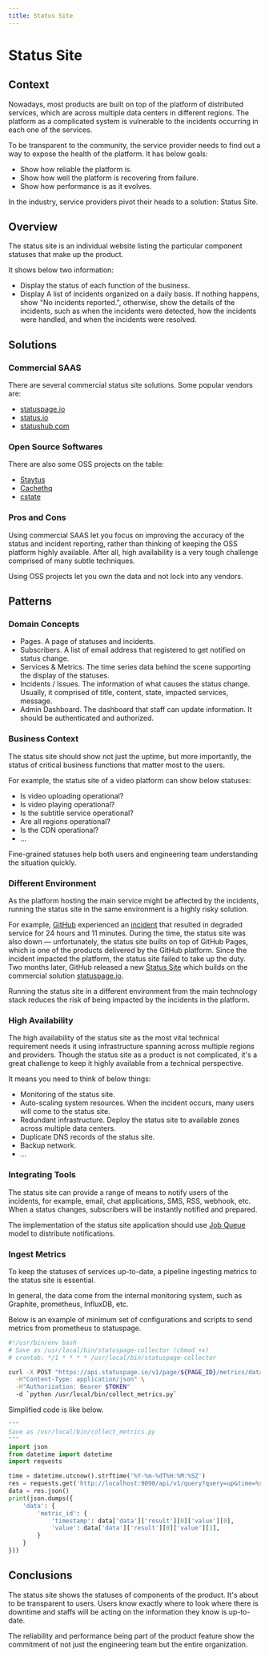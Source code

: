 ```yaml
---
title: Status Site
---
```


# Status Site

## Context

Nowadays, most products are built on top of the platform of distributed services,
which are across multiple data centers in different regions.
The platform as a complicated system is vulnerable to the incidents occurring
in each one of the services.

To be transparent to the community, the service provider needs to find out a way to
expose the health of the platform. It has below goals:

* Show how reliable the platform is.
* Show how well the platform is recovering from failure.
* Show how performance is as it evolves.

In the industry, service providers pivot their heads to a solution: Status Site.

## Overview

The status site is an individual website listing the particular component statuses
that make up the product.

It shows below two information:

* Display the status of each function of the business.
* Display A list of incidents organized on a  daily basis. If nothing happens, show
  "No incidents reported.", otherwise, show the details of the incidents, such as
  when the incidents were detected, how the incidents were handled, and when the
  incidents were resolved.

## Solutions

### Commercial SAAS

There are several commercial status site solutions. Some popular vendors are:

* [statuspage.io](https://www.statuspage.io/)
* [status.io](https://status.io/)
* [statushub.com](https://statushub.com/)

### Open Source Softwares

There are also some OSS projects on the table:

* [Staytus](https://github.com/adamcooke/staytus)
* [Cachethq](https://github.com/CachetHQ/Cachet)
* [cstate](https://github.com/cstate/cstate)

### Pros and Cons

Using commercial SAAS let you focus on improving the accuracy of the status and incident
reporting, rather than thinking of keeping the OSS platform highly available. After all,
high availability is a very tough challenge comprised of many subtle techniques.

Using OSS projects let you own the data and not lock into any vendors.

## Patterns

### Domain Concepts

* Pages. A page of statuses and incidents.
* Subscribers. A list of email address that registered to get notified on status change.
* Services & Metrics. The time series data behind the scene supporting the display
  of the statuses.
* Incidents / Issues. The information of what causes the status change. Usually,
  it comprised of title, content, state, impacted services, message.
* Admin Dashboard. The dashboard that staff can update information. It should be
  authenticated and authorized.

### Business Context

The status site should show not just the uptime,  but more importantly,
the status of critical business functions that matter most to the users.

For example, the status site of a video platform can show below statuses:

* Is video uploading operational?
* Is video playing operational?
* Is the subtitle service operational?
* Are all regions operational?
* Is the CDN operational?
* ...

Fine-grained statuses help both users and engineering team understanding the situation quickly.

### Different Environment

As the platform hosting the main service might be affected by the incidents,
running the status site in the same environment is a highly risky solution.

For example, [GitHub](https://github.com/) experienced an
[incident](https://blog.github.com/2018-10-30-oct21-post-incident-analysis/) that
resulted in degraded service for 24 hours and 11 minutes. During the time, the status
site was also down — unfortunately, the status site builts on top of GitHub Pages,
which is one of the products delivered by the GitHub platform. Since the incident impacted the platform, the status site failed to take up the duty. Two months later, GitHub
released a new [Status Site](https://githubstatus.com/) which builds on the
commercial solution [statuspage.io](https://statuspage.io/).

Running the status site in a different environment from the main technology stack
reduces the risk of being impacted by the incidents in the platform.

### High Availability

The high availability of the status site as the most vital technical requirement
needs it using infrastructure spanning across multiple regions and providers.
Though the status site as a product is not complicated, it's a great challenge
to keep it highly available from a technical perspective.

It means you need to think of below things:

* Monitoring of the status site.
* Auto-scaling system resources. When the incident occurs, many users will come to the status site.
* Redundant infrastructure. Deploy the status site to available zones across multiple data centers.
* Duplicate DNS records of the status site.
* Backup network.
* ...

### Integrating Tools

The status site can provide a range of means to notify users of the incidents,
for example, email, chat applications, SMS, RSS, webhook, etc.
When a status changes, subscribers will be instantly notified and prepared.

The implementation of the status site application should use [Job Queue](/job-queue.html) model to distribute notifications.

### Ingest Metrics

To keep the statuses of services up-to-date, a pipeline ingesting metrics to the status site is essential.

In general, the data come from the internal monitoring system, such as Graphite, prometheus, InfluxDB, etc.

Below is an example of minimum set of configurations and scripts to send metrics from prometheus to statuspage.

```bash
#!/usr/bin/env bash
# Save as /usr/local/bin/statuspage-collector (chmod +x)
# crontab: */1 * * * * /usr/local/bin/statuspage-collector

curl -X POST "https://api.statuspage.io/v1/page/${PAGE_ID}/metrics/data" \
  -H"Content-Type: application/json" \
  -H"Authorization: Bearer $TOKEN"
  -d `python /usr/local/bin/collect_metrics.py`
```

Simplified code is like below.

```python
"""
Save as /usr/local/bin/collect_metrics.py
"""
import json
from datetime import datetime
import requests

time = datetime.utcnow().strftime('%Y-%m-%dT%H:%M:%SZ')
res = requests.get('http://localhost:9090/api/v1/query?query=up&time=%s' % time, timeout=10)
data = res.json()
print(json.dumps({
    'data': {
        'metric_id': {
            'timestamp': data['data']['result'][0]['value'][0],
            'value': data['data']['result'][0]['value'][1],
        }
    }
}))
```

## Conclusions

The status site shows the statuses of components of the product. It's about to
be transparent to users.  Users know exactly where to look where there is downtime
and staffs will be acting on the information they know is up-to-date.

The reliability and performance being part of the product feature show the commitment of not just the engineering team but the entire organization.
